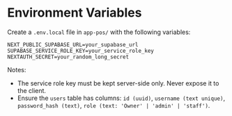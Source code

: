 # Environment Variables

Create a `.env.local` file in `app-pos/` with the following variables:

```
NEXT_PUBLIC_SUPABASE_URL=your_supabase_url
SUPABASE_SERVICE_ROLE_KEY=your_service_role_key
NEXTAUTH_SECRET=your_random_long_secret
```

Notes:
- The service role key must be kept server-side only. Never expose it to the client.
- Ensure the `users` table has columns: `id (uuid)`, `username (text unique)`, `password_hash (text)`, `role (text: 'Owner' | 'admin' | 'staff')`.

